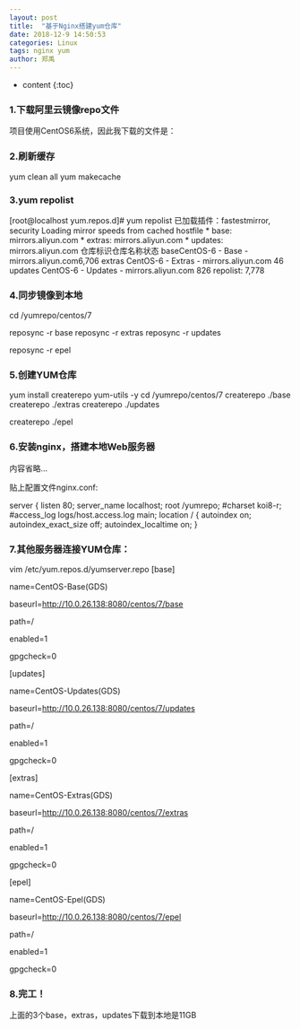 ```yaml
---
layout: post
title:  "基于Nginx搭建yum仓库"
date: 2018-12-9 14:50:53
categories: Linux
tags: nginx yum
author: 郑禹
---
```


* content
{:toc}

### 1.下载阿里云镜像repo文件

项目使用CentOS6系统，因此我下载的文件是：





### 2.刷新缓存

yum clean all yum makecache




### 3.yum repolist

[root@localhost yum.repos.d]# yum repolist 已加载插件：fastestmirror, security Loading mirror speeds from cached hostfile  * base: mirrors.aliyun.com  * extras: mirrors.aliyun.com  * updates: mirrors.aliyun.com 仓库标识仓库名称状态 baseCentOS-6 - Base - mirrors.aliyun.com6,706 extras  CentOS-6 - Extras - mirrors.aliyun.com 46 updates CentOS-6 - Updates - mirrors.aliyun.com   826 repolist: 7,778

### 4.同步镜像到本地

cd /yumrepo/centos/7

reposync -r base reposync -r extras reposync -r updates

reposync -r epel

### 5.创建YUM仓库

yum install createrepo yum-utils -y cd /yumrepo/centos/7 createrepo ./base createrepo ./extras createrepo ./updates

createrepo ./epel

### 6.安装nginx，搭建本地Web服务器

内容省略...

贴上配置文件nginx.conf:

server {     listen       80;     server_name  localhost;     root /yumrepo;     #charset koi8-r;      #access_log  logs/host.access.log  main;      location / {         autoindex on;         autoindex_exact_size off;         autoindex_localtime on;     }

### 7.其他服务器连接YUM仓库：

vim /etc/yum.repos.d/yumserver.repo [base]

name=CentOS-Base(GDS)

baseurl=http://10.0.26.138:8080/centos/7/base

path=/

enabled=1

gpgcheck=0

[updates]

name=CentOS-Updates(GDS)

baseurl=http://10.0.26.138:8080/centos/7/updates

path=/

enabled=1

gpgcheck=0

[extras]

name=CentOS-Extras(GDS)

baseurl=http://10.0.26.138:8080/centos/7/extras

path=/

enabled=1

gpgcheck=0

[epel]

name=CentOS-Epel(GDS)

baseurl=http://10.0.26.138:8080/centos/7/epel

path=/

enabled=1

gpgcheck=0

### 8.完工！

上面的3个base，extras，updates下载到本地是11GB